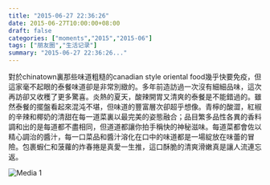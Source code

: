 ```yaml
---
title: "2015-06-27 22:36:26"
date: 2015-06-27T10:00:00+08:00
draft: false
categories: ["moments","2015","2015-06"]
tags: ["朋友圈","生活记录"]
summary: "2015-06-27 22:36:26..."
---
```


對於chinatown裏那些味道粗糙的canadian style oriental food幾乎快要免疫，但這家毫不起眼的泰餐味道卻是非常別緻的。多年前造訪過一次沒有細細品味，這次再訪卻又收穫了更多驚喜。炎熱的夏天，酸辣開胃又清爽的泰餐是不能錯過的。雖然泰餐的擺盤看起來混沌不堪，但味道的豐富層次卻超乎想像。青檸的酸澀，紅椒的辛辣和椰奶的清甜在每一道菜裏以最完美的姿態融合；品目繁多品性各異的香料調和出的是每道都不盡相同，但道道都讓你拍手稱快的神秘滋味。每道菜都會佐以精心調治的醬汁，每一口菜品和醬汁溶化在口中的味道都是一場綻放在味蕾的冒險。包裹蝦仁和菠蘿的炸春捲是真愛一生推，這口酥脆的清爽滑嫩真是讓人流連忘返。

![Media 1](/Moments/photos/2015-06-27/201506272236260.jpg)

